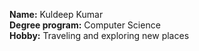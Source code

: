 **Name:** Kuldeep Kumar\
**Degree program:** Computer Science\
**Hobby:** Traveling and exploring new places
